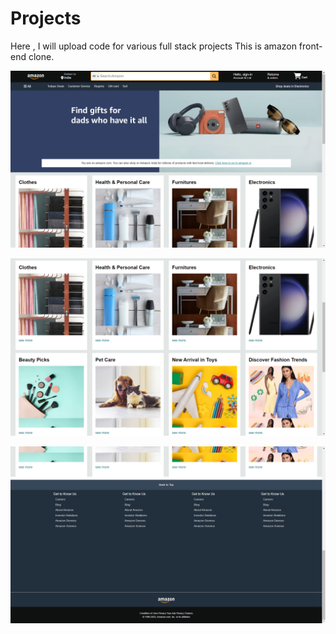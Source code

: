 # Projects
Here , I will upload code for various full stack projects
This is amazon front-end clone. 


![Projects](https://github.com/Rohesen/Projects/blob/main/Screenshot%20(122).png)


![Projects](https://github.com/Rohesen/Projects/blob/main/Screenshot%20(123).png)


![Projects](https://github.com/Rohesen/Projects/blob/main/Screenshot%20(124).png)
